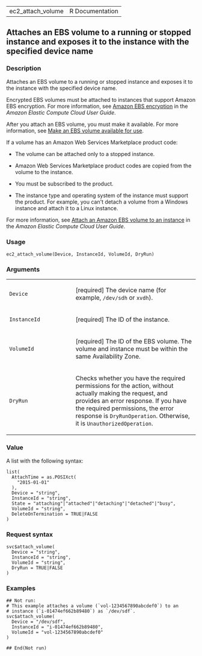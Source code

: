 <table style="width: 100%;">
<tbody>
<tr class="odd">
<td>ec2_attach_volume</td>
<td style="text-align: right;">R Documentation</td>
</tr>
</tbody>
</table>

## Attaches an EBS volume to a running or stopped instance and exposes it to the instance with the specified device name

### Description

Attaches an EBS volume to a running or stopped instance and exposes it
to the instance with the specified device name.

Encrypted EBS volumes must be attached to instances that support Amazon
EBS encryption. For more information, see [Amazon EBS
encryption](https://docs.aws.amazon.com/AWSEC2/latest/UserGuide/EBSEncryption.html)
in the *Amazon Elastic Compute Cloud User Guide*.

After you attach an EBS volume, you must make it available. For more
information, see [Make an EBS volume available for
use](https://docs.aws.amazon.com/AWSEC2/latest/UserGuide/ebs-using-volumes.html).

If a volume has an Amazon Web Services Marketplace product code:

-   The volume can be attached only to a stopped instance.

-   Amazon Web Services Marketplace product codes are copied from the
    volume to the instance.

-   You must be subscribed to the product.

-   The instance type and operating system of the instance must support
    the product. For example, you can't detach a volume from a Windows
    instance and attach it to a Linux instance.

For more information, see [Attach an Amazon EBS volume to an
instance](https://docs.aws.amazon.com/AWSEC2/latest/UserGuide/ebs-attaching-volume.html)
in the *Amazon Elastic Compute Cloud User Guide*.

### Usage

    ec2_attach_volume(Device, InstanceId, VolumeId, DryRun)

### Arguments

<table>
<colgroup>
<col style="width: 35%" />
<col style="width: 65%" />
</colgroup>
<tbody>
<tr class="odd">
<td><code id="ec2_attach_volume_:_Device">Device</code></td>
<td><p>[required] The device name (for example, <code
style="white-space: pre;">⁠/dev/sdh⁠</code> or
<code>xvdh</code>).</p></td>
</tr>
<tr class="even">
<td><code id="ec2_attach_volume_:_InstanceId">InstanceId</code></td>
<td><p>[required] The ID of the instance.</p></td>
</tr>
<tr class="odd">
<td><code id="ec2_attach_volume_:_VolumeId">VolumeId</code></td>
<td><p>[required] The ID of the EBS volume. The volume and instance must
be within the same Availability Zone.</p></td>
</tr>
<tr class="even">
<td><code id="ec2_attach_volume_:_DryRun">DryRun</code></td>
<td><p>Checks whether you have the required permissions for the action,
without actually making the request, and provides an error response. If
you have the required permissions, the error response is
<code>DryRunOperation</code>. Otherwise, it is
<code>UnauthorizedOperation</code>.</p></td>
</tr>
</tbody>
</table>

### Value

A list with the following syntax:

    list(
      AttachTime = as.POSIXct(
        "2015-01-01"
      ),
      Device = "string",
      InstanceId = "string",
      State = "attaching"|"attached"|"detaching"|"detached"|"busy",
      VolumeId = "string",
      DeleteOnTermination = TRUE|FALSE
    )

### Request syntax

    svc$attach_volume(
      Device = "string",
      InstanceId = "string",
      VolumeId = "string",
      DryRun = TRUE|FALSE
    )

### Examples

    ## Not run: 
    # This example attaches a volume (`vol-1234567890abcdef0`) to an
    # instance (`i-01474ef662b89480`) as `/dev/sdf`.
    svc$attach_volume(
      Device = "/dev/sdf",
      InstanceId = "i-01474ef662b89480",
      VolumeId = "vol-1234567890abcdef0"
    )

    ## End(Not run)
